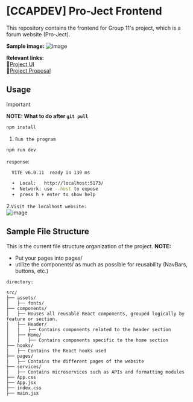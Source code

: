 # **[CCAPDEV] Pro-Ject Frontend**

This repository contains the frontend for Group 11's project, which is a
forum website (Pro-Ject).

**Sample image:**
![image](https://github.com/user-attachments/assets/b8ff0105-c63f-4b3e-ad85-3ffe21790e62)


**Relevant links:**  
🔗[Project UI](https://www.canva.com/design/DAGcEE4oUvk/ejur2PAXneqDyrMRT5bAHQ/edit?utm_content=DAGcEE4oUvk&utm_campaign=designshare&utm_medium=link2&utm_source=sharebutton)  
🔗[Project Proposal](https://docs.google.com/document/d/1PL1ZH4hzbeEBXcMdTVPAzfnHorN40NQg/edit?](url)fbclid=IwZXh0bgNhZW0CMTAAAR0ejRBZqVoqxnEFNZzFsD6DtOUQK-uBrMwa4_m0jaAR_OptCiDFNuGfqXM_aem_0Fr80NR0YtmHPPZR9lpk7Q)  

## **Usage**
> [!IMPORTANT]
> **NOTE: What to do after `git pull`**
> ```bash
> npm install
> ```


1. `Run the program`
```bash
npm run dev
```
`response`:
```bash
  VITE v6.0.11  ready in 139 ms

  ➜  Local:   http://localhost:5173/
  ➜  Network: use --host to expose
  ➜  press h + enter to show help
```

2.`Visit the localhost website:`  
![image](https://github.com/user-attachments/assets/359e642c-6c64-4f3a-b1af-095c841e512a)




## **Sample File Structure**
This is the current file structure organization of the project.
**NOTE:**
* Put your pages into pages/
* utilize the components/ as much as possible for reusability (NavBars, buttons, etc.)

`directory:`
```
src/
├── assets/ 
│   ├── fonts/     
├── components/
│   ├── Houses all reusable React components, grouped logically by feature or section.
│   ├── Header/
│   |   ├── Contains components related to the header section
│   ├── Home/
│   |   ├── Contains components specific to the home section
├── hooks/
|   ├── Contains the React hooks used
├── pages/
|   ├── Contains the different pages of the website
├── services/
|   ├── Contains microservices such as APIs and formatting modules
├── App.css
├── App.jsx
├── index.css
├── main.jsx
```

